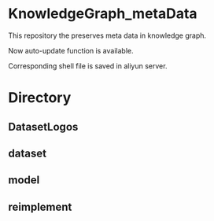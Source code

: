 # KnowledgeGraph_metaData
This repository the preserves meta data in knowledge graph.

Now auto-update function is available. 

Corresponding shell file is saved in aliyun server.

# Directory

## DatasetLogos


## dataset

## model

## reimplement